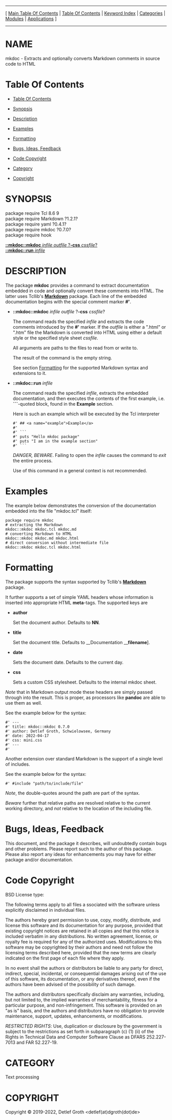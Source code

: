 
[//000000001]: # (mkdoc \- Source code documentation using Markdown)
[//000000002]: # (Generated from file 'mkdoc\.man' by tcllib/doctools with format 'markdown')
[//000000003]: # (Copyright &copy; 2019\-2022, Detlef Groth <detlef\(at\)dgroth\(dot\)de>)
[//000000004]: # (mkdoc\(n\) 0\.7\.0 tcllib "Source code documentation using Markdown")

<hr> [ <a href="../../../../toc.md">Main Table Of Contents</a> &#124; <a
href="../../../toc.md">Table Of Contents</a> &#124; <a
href="../../../../index.md">Keyword Index</a> &#124; <a
href="../../../../toc0.md">Categories</a> &#124; <a
href="../../../../toc1.md">Modules</a> &#124; <a
href="../../../../toc2.md">Applications</a> ] <hr>

# NAME

mkdoc \- Extracts and optionally converts Markdown comments in source code to
HTML

# <a name='toc'></a>Table Of Contents

  - [Table Of Contents](#toc)

  - [Synopsis](#synopsis)

  - [Description](#section1)

  - [Examples](#section2)

  - [Formatting](#section3)

  - [Bugs, Ideas, Feedback](#section4)

  - [Code Copyright](#section5)

  - [Category](#category)

  - [Copyright](#copyright)

# <a name='synopsis'></a>SYNOPSIS

package require Tcl 8\.6 9  
package require Markdown ?1\.2\.1?  
package require yaml ?0\.4\.1?  
package require mkdoc ?0\.7\.0?  
package require hook  

[__::mkdoc::mkdoc__ *infile* *outfile* ?__\-css__ *cssfile*?](#1)  
[__::mkdoc::run__ *infile*](#2)  

# <a name='description'></a>DESCRIPTION

The package __mkdoc__ provides a command to extract documentation embedded
in code and optionally convert these comments into HTML\. The latter uses
Tcllib's __[Markdown](\.\./markdown/markdown\.md)__ package\. Each line of
the embedded documentation begins with the special comment marker __\#'__\.

  - <a name='1'></a>__::mkdoc::mkdoc__ *infile* *outfile* ?__\-css__ *cssfile*?

    The command reads the specified *infile* and extracts the code comments
    introduced by the __\#'__ marker\. If the *outfile* is either a "\.html"
    or "\.htm" file the Markdown is converted into HTML using either a default
    style or the specified style sheet *cssfile*\.

    All arguments are paths to the files to read from or write to\.

    The result of the command is the empty string\.

    See section [Formatting](#section3) for the supported Markdown syntax
    and extensions to it\.

  - <a name='2'></a>__::mkdoc::run__ *infile*

    The command reads the specified *infile*, extracts the embedded
    documentation, and then executes the contents of the first example, i\.e\.
    __\`\`\`__\-quoted block, found in the __Example__ section\.

    Here is such an example which will be executed by the Tcl interpreter

        #' ## <a name="example">Example</a>
        #'
        #' ```
        #' puts "Hello mkdoc package"
        #' puts "I am in the example section"
        #' ```

    *DANGER, BEWARE*\. Failing to open the *infile* causes the command to
    *exit* the entire process\.

    Use of this command in a general context is not recommended\.

# <a name='section2'></a>Examples

The example below demonstrates the conversion of the documentation embedded into
the file "mkdoc\.tcl" itself:

    package require mkdoc
    # extracting the Markdown
    mkdoc::mkdoc mkdoc.tcl mkdoc.md
    # converting Markdown to HTML
    mkdoc::mkdoc mkdoc.md mkdoc.html
    # direct conversion without intermediate file
    mkdoc::mkdoc mkdoc.tcl mkdoc.html

# <a name='section3'></a>Formatting

The package supports the syntax supported by Tcllib's
__[Markdown](\.\./markdown/markdown\.md)__ package\.

It further supports a set of simple YAML headers whose information is inserted
into appropriate HTML __meta__\-tags\. The supported keys are

  - __author__

    Set the document author\. Defaults to __NN__\.

  - __title__

    Set the document title\. Defaults to __Documentation ____filename__\]\.

  - __date__

    Sets the document date\. Defaults to the current day\.

  - __css__

    Sets a custom CSS stylesheet\. Defaults to the internal mkdoc sheet\.

*Note* that in Markdown output mode these headers are simply passed through
into the result\. This is proper, as processors like __pandoc__ are able to
use them as well\.

See the example below for the syntax:

    #' ---
    #' title: mkdoc::mkdoc 0.7.0
    #' author: Detlef Groth, Schwielowsee, Germany
    #' date: 2022-04-17
    #' css: mini.css
    #' ---
    #'

Another extension over standard Markdown is the support of a single level of
includes\.

See the example below for the syntax:

    #' #include "path/to/include/file"

*Note*, the double\-quotes around the path are part of the syntax\.

*Beware* further that relative paths are resolved relative to the current
working directory, and *not* relative to the location of the including file\.

# <a name='section4'></a>Bugs, Ideas, Feedback

This document, and the package it describes, will undoubtedly contain bugs and
other problems\. Please report such to the author of this package\. Please also
report any ideas for enhancements you may have for either package and/or
documentation\.

# <a name='section5'></a>Code Copyright

BSD License type:

The following terms apply to all files a ssociated with the software unless
explicitly disclaimed in individual files\.

The authors hereby grant permission to use, copy, modify, distribute, and
license this software and its documentation for any purpose, provided that
existing copyright notices are retained in all copies and that this notice is
included verbatim in any distributions\. No written agreement, license, or
royalty fee is required for any of the authorized uses\. Modifications to this
software may be copyrighted by their authors and need not follow the licensing
terms described here, provided that the new terms are clearly indicated on the
first page of each file where they apply\.

In no event shall the authors or distributors be liable to any party for direct,
indirect, special, incidental, or consequential damages arising out of the use
of this software, its documentation, or any derivatives thereof, even if the
authors have been advised of the possibility of such damage\.

The authors and distributors specifically disclaim any warranties, including,
but not limited to, the implied warranties of merchantability, fitness for a
particular purpose, and non\-infringement\. This software is provided on an "as
is" basis, and the authors and distributors have no obligation to provide
maintenance, support, updates, enhancements, or modifications\.

*RESTRICTED RIGHTS*: Use, duplication or disclosure by the government is
subject to the restrictions as set forth in subparagraph \(c\) \(1\) \(ii\) of the
Rights in Technical Data and Computer Software Clause as DFARS 252\.227\-7013 and
FAR 52\.227\-19\.

# <a name='category'></a>CATEGORY

Text processing

# <a name='copyright'></a>COPYRIGHT

Copyright &copy; 2019\-2022, Detlef Groth <detlef\(at\)dgroth\(dot\)de>
